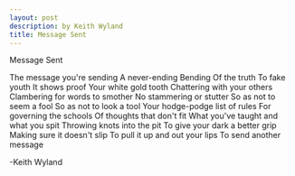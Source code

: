 ```yaml
---
layout: post
description: by Keith Wyland
title: Message Sent
---
```


Message Sent

The message you're sending
A never-ending
Bending
Of the truth
To fake youth
It shows proof
Your white gold tooth
Chattering with your others
Clambering for words to smother
No stammering or stutter
So as not to seem a fool
So as not to look a tool
Your hodge-podge list of rules
For governing the schools
Of thoughts that don't fit
What you've taught and what you spit
Throwing knots into the pit
To give your dark a better grip
Making sure it doesn't slip
To pull it up and out your lips
To send another message

-Keith Wyland
